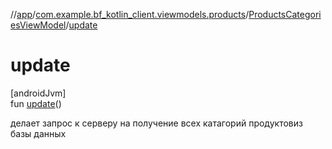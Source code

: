 //[app](../../../index.md)/[com.example.bf_kotlin_client.viewmodels.products](../index.md)/[ProductsCategoriesViewModel](index.md)/[update](update.md)

# update

[androidJvm]\
fun [update](update.md)()

делает запрос к серверу на получение всех катагорий продуктовиз базы данных
